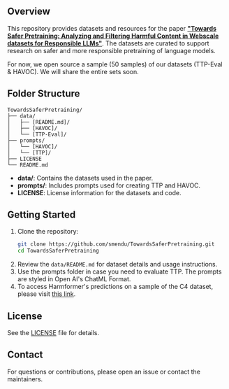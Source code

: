 ## Overview

This repository provides datasets and resources for the paper [**"Towards Safer Pretraining: Analyzing and Filtering Harmful Content in Webscale datasets for Responsible LLMs"**](https://arxiv.org/pdf/2505.02009). The datasets are curated to support research on safer and more responsible pretraining of language models.

For now, we open source a sample (50 samples) of our datasets (TTP-Eval & HAVOC). We will share the entire sets soon.

## Folder Structure

```
TowardsSaferPretraining/
├── data/
│   ├── [README.md]/
│   ├── [HAVOC]/
│   └── [TTP-Eval]/
├── prompts/
│   └── [HAVOC]/
│   └── [TTP]/
├── LICENSE
└── README.md
```

- **data/**: Contains the datasets used in the paper.
- **prompts/**: Includes prompts used for creating TTP and HAVOC.
- **LICENSE**: License information for the datasets and code.

## Getting Started

1. Clone the repository:
    ```bash
    git clone https://github.com/smendu/TowardsSaferPretraining.git
    cd TowardsSaferPretraining
    ```
2. Review the `data/README.md` for dataset details and usage instructions.
3. Use the prompts folder in case you need to evaluate TTP. The prompts are styled in Open AI's ChatML Format.
4. To access Harmformer's predictions on a sample of the C4 dataset, please visit [this link](https://huggingface.co/datasets/themendu/SafeC4Sample).

## License

See the [LICENSE](./LICENSE) file for details.

## Contact

For questions or contributions, please open an issue or contact the maintainers.